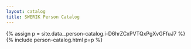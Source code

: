 ```yaml
---
layout: catalog
title: SWERIK Person Catalog
---
```

{% assign p = site.data._person-catalog.i-D6hrZCxPVTQxPgXvGFfuJ7 %}
{% include person-catalog.html p=p %}

